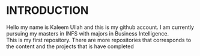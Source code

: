 # INTRODUCTION
Hello my name is Kaleem Ullah and this is my github account. I am currently pursuing my masters in INFS with majors in Business Intelligence.
<br>
This is my first repository. There are more repositories that corresponds to the content and the projects that is have completed
